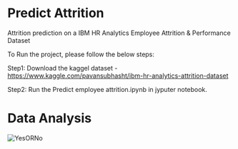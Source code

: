 # Predict Attrition
Attrition prediction on a IBM HR Analytics Employee Attrition & Performance Dataset

To Run the project, please follow the below steps:

Step1: Download the kaggel dataset - https://www.kaggle.com/pavansubhasht/ibm-hr-analytics-attrition-dataset

Step2: Run the Predict employee attrition.ipynb in jyputer notebook.

# Data Analysis

![YesORNo](https://user-images.githubusercontent.com/67502681/141231614-de9fc4bb-7725-463f-af16-8b7f1f5cfea4.png)


